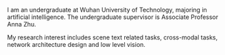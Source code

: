 I am an undergraduate at Wuhan University of Technology, majoring in artificial intelligence. The undergraduate supervisor is Associate Professor Anna Zhu.

My research interest includes scene text related tasks, cross-modal tasks, network architecture design and low level vision. 